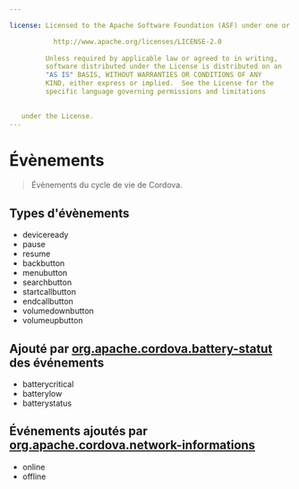 ```yaml
---

license: Licensed to the Apache Software Foundation (ASF) under one or more contributor license agreements. See the NOTICE file distributed with this work for additional information regarding copyright ownership. The ASF licenses this file to you under the Apache License, Version 2.0 (the "License"); you may not use this file except in compliance with the License. You may obtain a copy of the License at

           http://www.apache.org/licenses/LICENSE-2.0
    
         Unless required by applicable law or agreed to in writing,
         software distributed under the License is distributed on an
         "AS IS" BASIS, WITHOUT WARRANTIES OR CONDITIONS OF ANY
         KIND, either express or implied.  See the License for the
         specific language governing permissions and limitations
    

   under the License.
---
```


# Évènements

> Évènements du cycle de vie de Cordova.

## Types d'évènements

*   deviceready
*   pause
*   resume
*   backbutton
*   menubutton
*   searchbutton
*   startcallbutton
*   endcallbutton
*   volumedownbutton
*   volumeupbutton

## Ajouté par [org.apache.cordova.battery-statut][1] des événements

 [1]: https://github.com/apache/cordova-plugin-battery-status/blob/master/doc/index.md

*   batterycritical
*   batterylow
*   batterystatus

## Événements ajoutés par [org.apache.cordova.network-informations][2]

 [2]: https://github.com/apache/cordova-plugin-network-information/blob/master/doc/index.md

*   online
*   offline